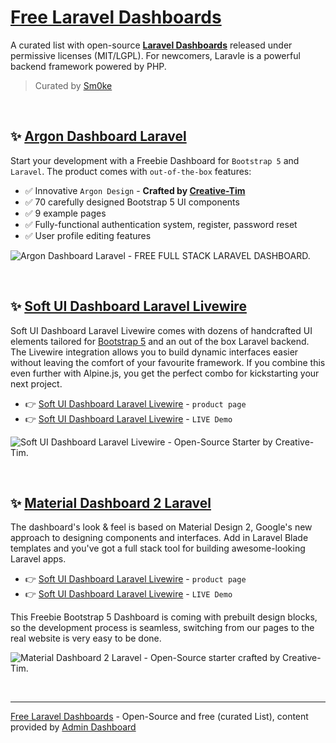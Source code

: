 # [Free Laravel Dashboards](https://github.com/admin-dashboards/laravel)

A curated list with open-source **[Laravel Dashboards](https://github.com/admin-dashboards/laravel)** released under permissive licenses (MIT/LGPL). For newcomers, Laravle is a powerful backend framework powered by PHP.

> Curated by [Sm0ke](https://twitter.com/Sm0keDev)

<br /> 

## ✨ [Argon Dashboard Laravel](https://www.creative-tim.com/product/argon-dashboard-laravel?AFFILIATE=128200)

Start your development with a Freebie Dashboard for `Bootstrap 5` and `Laravel`. The product comes with `out-of-the-box` features:

- ✅ Innovative `Argon Design` - **Crafted by [Creative-Tim](https://www.creative-tim.com/?AFFILIATE=128200)**
- ✅ 70 carefully designed Bootstrap 5 UI components
- ✅ 9 example pages 
- ✅ Fully-functional authentication system, register, password reset
- ✅ User profile editing features

![Argon Dashboard Laravel - FREE FULL STACK LARAVEL DASHBOARD.](https://user-images.githubusercontent.com/51854817/218642803-bd73708e-84da-4553-80a1-91b14aa4f981.png)

<br /> 

## ✨ [Soft UI Dashboard Laravel Livewire](https://www.creative-tim.com/product/soft-ui-dashboard-laravel-livewire?AFFILIATE=128200)

Soft UI Dashboard Laravel Livewire comes with dozens of handcrafted UI elements tailored for [Bootstrap 5](https://www.admin-dashboards.com/bootstrap-5-templates/) and an out of the box Laravel backend. The Livewire integration allows you to build dynamic interfaces easier without leaving the comfort of your favourite framework. If you combine this even further with Alpine.js, you get the perfect combo for kickstarting your next project.

- 👉 [Soft UI Dashboard Laravel Livewire](https://www.creative-tim.com/product/soft-ui-dashboard-laravel-livewire?AFFILIATE=128200) - `product page`
- 👉 [Soft UI Dashboard Laravel Livewire](https://www.creative-tim.com/live/soft-ui-dashboard-laravel-livewire?AFFILIATE=128200) - `LIVE Demo`

![Soft UI Dashboard Laravel Livewire - Open-Source Starter by Creative-Tim.](https://user-images.githubusercontent.com/51854817/218643258-2724c685-f35a-4611-982d-8eda6d358ba1.png)

<br /> 

## ✨ [Material Dashboard 2 Laravel](https://www.creative-tim.com/product/material-dashboard-laravel)

The dashboard's look & feel is based on Material Design 2, Google's new approach to designing components and interfaces. Add in Laravel Blade templates and you've got a full stack tool for building awesome-looking Laravel apps. 

- 👉 [Soft UI Dashboard Laravel Livewire](https://www.creative-tim.com/product/soft-ui-dashboard-laravel-livewire?AFFILIATE=128200) - `product page`
- 👉 [Soft UI Dashboard Laravel Livewire](https://www.creative-tim.com/live/soft-ui-dashboard-laravel-livewire?AFFILIATE=128200) - `LIVE Demo`

This Freebie Bootstrap 5 Dashboard is coming with prebuilt design blocks, so the development process is seamless, switching from our pages to the real website is very easy to be done.

![Material Dashboard 2 Laravel - Open-Source starter crafted by Creative-Tim.](https://user-images.githubusercontent.com/51854817/218645159-ca1ae4e9-f9f3-4494-a779-6271ee8ded80.png)

<br /> 

---
[Free Laravel Dashboards](https://github.com/admin-dashboards/laravel) - Open-Source and free (curated List), content provided by [Admin Dashboard](https://www.admin-dashboards.com/)

